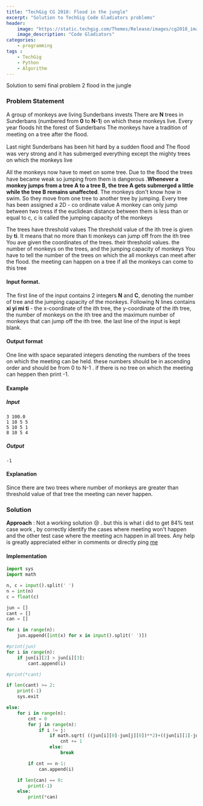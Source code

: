 ```yaml
---
title: "TechGig CG 2018: Flood in the jungle"
excerpt: "Solution to TechGig Code Gladiators problems"
header:
    image: "https://static.techgig.com/Themes/Release/images/cg2018_images/cg2018-logo.png"
    image_description: "Code Gladiators"
categories:
    - programming
tags :
    - TechGig
    - Python
    - Algorithm
---
```

Solution to semi final problem 2 flood in the jungle

### Problem Statement

A group of monkeys ave living Sunderbans invests There are **N** trees in Sunderbans (numbered from **0** to **N-1**) on which these monkeys live. Every year floods hit the forest of Sunderbans The monkeys have a tradition of meeting on a tree after the ﬂood.

Last night Sunderbans has been hit hard by a sudden flood and The ﬂood was very strong and it has submerged everything except the mighty trees on which the monkeys live

All the monkeys now have to meet on some tree. Due to the ﬂood the trees have became weak so jumping from them is dangerous .**Whenever a monkey jumps from a tree A to a tree B, the tree A gets submerged a little while the tree B remains unaffected**. The monkeys don't know how in swim. So they move from one tree to another tree by jumping. Every tree has been assigned a 2D - co ordinate value A monkey can only jump between two tress if
the euclidean distance between them is less than or equal to c, c is called the jumping capacity of the monkeys

The trees have threshold values The threshold value of the  ith tree is given by **ti**. It means that no more than ti monkeys can jump off from the ith tree
You ave given the coordinates of the trees. their threshold values. the number of monkeys on the trees, and the jumping capacity of monkeys You have
to tell the number of the  trees on which the all monkeys can meet after the flood. the meeting can happen on a tree if all the  monkeys can come to this tree



#### Input format.  
The first line of the input contains 2 integers **N** and **C**, denoting the number of tree  and the jumping capacity of the monkeys.
Following N lines contains **xi yi mi ti** - the x-coordinate  of the ith tree, the y-coordinate of the ith tree, the number of monkeys on the ith tree and the maximum number of monkeys that can jump off the ith tree. the last line of the input is kept blank.

#### Output format

One line with space separated integers denoting the numbers of the trees on which the meeting can be held. these numbers should be in ascending order and should be from 0 to N-1 . if there is no tree on which the meeting can heppen then print  -1.

#### Example
##### Input
```
3 100.0
1 10 5 5
5 10 5 1
8 10 5 4
```
##### Output
`-1 `

#### Explanation
Since there are two trees where number of monkeys are greater than threshold value of that tree the meeting can never happen.

### Solution
**Approach** :
Not a working solution :cry: . but this is what i did to get 84% test case work , by correctly identify the cases where meeting won't happen and the other test case where the meeting acn happen in all trees. Any help is greatly appreciated either in comments or directly ping [me](/contact/)
#### Implementation
```python
import sys
import math

n, c = input().split(' ')
n = int(n)
c = float(c)

jun = []
cant = []
can = []

for i in range(n):
    jun.append([int(x) for x in input().split(' ')])

#print(jun)
for i in range(n):
    if jun[i][2] > jun[i][3]:
        cant.append(i)

#print(*cant)

if len(cant) >= 2:
    print(-1)
    sys.exit

else:
    for i in range(n):
        cnt = 0
        for j in range(n):
            if i != j:
                if math.sqrt( ((jun[i][0]-jun[j][0])**2)+((jun[i][1]-jun[j][1])**2) ) <= c:
                    cnt += 1
                else:
                    break

        if cnt == n-1:
            can.append(i)

    if len(can) == 0:
        print(-1)
    else:
        print(*can)
```

